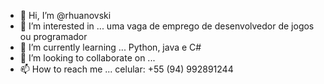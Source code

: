 - 👋 Hi, I’m @rhuanovski
- 👀 I’m interested in ... uma vaga de emprego de desenvolvedor de jogos ou  programador
- 🌱 I’m currently learning ... Python, java e C#
- 💞️ I’m looking to collaborate on ...
- 📫 How to reach me ... celular: +55 (94) 992891244

<!---
rhuanovski/rhuanovski is a ✨ special ✨ repository because its `README.md` (this file) appears on your GitHub profile.
You can click the Preview link to take a look at your changes.
--->
